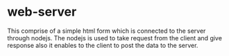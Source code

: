# web-server
This comprise of a simple html form which is connected to the server through nodejs. The nodejs is used to take request from the client and give response also it enables to the client to post the data to the server.
